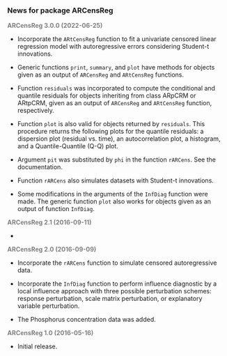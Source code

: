 ### News for package ARCensReg

<font color='grey'>**ARCensReg 3.0.0 (2022-06-25)**</font>

* Incorporate the `ARtCensReg` function to fit a univariate censored linear regression model with autoregressive errors considering Student-t innovations.

* Generic functions `print`, `summary`, and `plot` have methods for objects given as an output of `ARCensReg` and `ARtCensReg` functions.

* Function `residuals` was incorporated to compute the conditional and quantile residuals for objects inheriting from class ARpCRM or ARtpCRM, given as an output of `ARCensReg` and `ARtCensReg` function, respectively.

* Function `plot` is also valid for objects returned by `residuals`. This procedure returns the following plots for the quantile residuals: a dispersion plot (residual vs. time), an autocorrelation plot, a histogram, and a Quantile-Quantile (Q-Q) plot.

* Argument `pit` was substituted by `phi` in the function `rARCens`. See the documentation.

* Function `rARCens` also simulates datasets with Student-t innovations.

* Some modifications in the arguments of the `InfDiag` function were made. The generic function `plot` also works for objects given as an output of function `InfDiag`. 


<font color='grey'>**ARCensReg 2.1 (2016-09-11)**</font>

*


<font color='grey'>**ARCensReg 2.0 (2016-09-09)**</font>

* Incorporate the `rARCens` function to simulate censored autoregressive data.

* Incorporate the `InfDiag` function to perform influence diagnostic by a local influence approach with three possible perturbation schemes: response perturbation, scale matrix perturbation, or explanatory variable perturbation.

* The Phosphorus concentration data was added.


<font color='grey'>**ARCensReg 1.0 (2016-05-16)**</font>

* Initial release.
